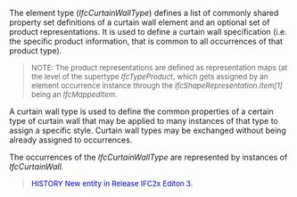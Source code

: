 ﻿The element type (_IfcCurtainWallType_) defines a list of commonly shared property set definitions of a curtain wall element and an optional set of product representations. It is used to define a curtain wall specification (i.e. the specific product information, that is common to all occurrences of that product type).

> <font size="-1">NOTE: The product
representations are defined as representation maps (at the level of the
supertype <i>IfcTypeProduct</i>, which gets assigned by an
element occurrence instance through the <i>IfcShapeRepresentation.Item[1]</i>
being an <i>IfcMappedItem</i>.</font>
> 


A curtain wall type is used to define the common properties of a certain type of curtain wall that may be applied to many instances of that type to assign a specific style. Curtain wall types may be exchanged without being already assigned to occurrences.

The occurrences of the _IfcCurtainWallType_ are represented by instances of _IfcCurtainWall._

> <font color="#0000ff" size="-1">HISTORY
New entity in Release IFC2x Editon 3.</font>
>
